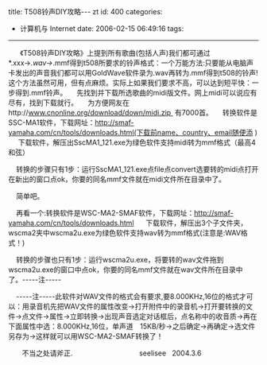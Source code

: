 title: T508铃声DIY攻略---  zt
id: 400
categories:
  - 计算机与 Internet
date: 2006-02-15 06:49:16
tags:
---

<div id="msgcns!9697D6160EFEBC17!577" class="bvMsg"><div>

      《T508铃声DIY攻略》上提到所有歌曲(包括人声)我们都可通过*.xxx→*.wav→*.mmf得到t508所要求的铃声格式：一个万能方法:只要能从电脑声卡发出的声音我们都可以用GoldWave软件录为.wav再转为.mmf得到t508的铃声!这个方法虽然可用，但有点麻烦。实际上如果我们要求不高，可以达到短平快：一步得到.mmf铃声。
    先找到并下载所选歌曲的midi版文件。网上midi可以说应有尽有，找到下载就行。
    为方便网友在http://www.cnonline.org/download/down/midi.zip  有7000首。
    转换软件是SSC-MA1软件，下载网址：http://smaf-yamaha.com/cn/tools/downloads.html(下载前name、country、email随便添 )
     下载软件，解压出SscMA1_121.exe为绿色软件支持midi转为mmf格式（最高4和弦）

    转换的步骤只有1步：运行SscMA1_121.exe点file点convert选要转的midi点打开在新出的窗口点ok，你要的同名mmf文件就在midi文件所在目录中了。

    简单吧。

    再看一个:转换软件是WSC-MA2-SMAF软件，下载网址：http://smaf-yamaha.com/cn/tools/downloads.html
     下载软件，解压出3个子文件夹，wscma2夹中wscma2u.exe为绿色软件支持wav转为mmf格式(注意是:WAV格式！)

    转换的步骤也只有1步：运行wscma2u.exe，将要转的wav文件拖到wscma2u.exe的窗口中点ok，你要的同名mmf文件就在wav文件所在目录中了。-----注-----

    -----注-----此软件对WAV文件的格式会有要求,要8.000KHz,16位的格式才可以：用录音机先把WAV文件的属性改变→打开附件中的录音机→打开要转换的文件→点文件→属性→立即转换→出现声音选定对话框后，点名称中的收音质→再在下面属性中选：8.000KHz,16位，单声道　15KB/秒→之后确定→再确定→选文件另存为→这样就可以用WSC-MA2-SMAF转换了！

       不当之处请斧正.
                                 seelisee   2004.3.6
</div></div>